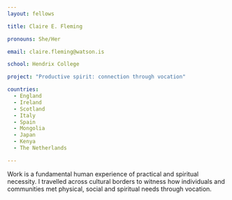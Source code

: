 ```yaml
---
layout: fellows

title: Claire E. Fleming

pronouns: She/Her

email: claire.fleming@watson.is 

school: Hendrix College

project: "Productive spirit: connection through vocation"

countries:
  - England
  - Ireland
  - Scotland
  - Italy
  - Spain
  - Mongolia
  - Japan
  - Kenya
  - The Netherlands

---
```


Work is a fundamental human experience of practical and spiritual necessity. I travelled across cultural borders to witness how individuals and communities met physical, social and spiritual needs through vocation.
